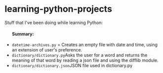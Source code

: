 # learning-python-projects
Stuff that I've been doing while learning Python:


<ul> <h4>Summary:</h4>
  <li><code>datetime-archives.py</code> = Creates an empty file with date and time, using an extension of user's preference.</li>
  <li><code>dictionary/dictionary.py</code>Asks the user for a word and returns the meaning of that word by reading a json file and using the difflib module.</li>
  <li><code>dictionary/dictionary.json</code>JSON file used in </code>dictionary.py<code></li>
  
</ul>
